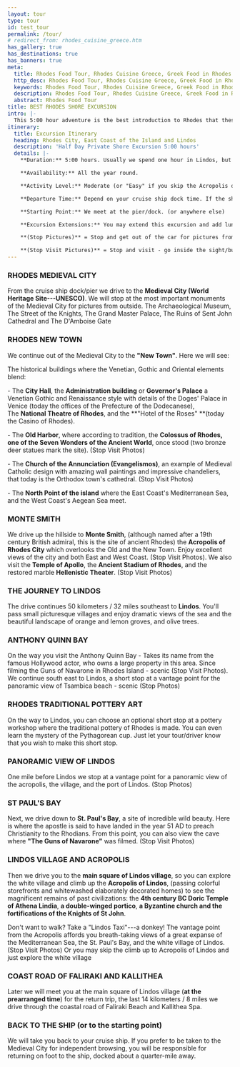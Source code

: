 ```yaml
---
layout: tour
type: tour
id: test_tour
permalink: /tour/
# redirect_from: rhodes_cuisine_greece.htm
has_gallery: true
has_destinations: true
has_banners: true
meta:
  title: Rhodes Food Tour, Rhodes Cuisine Greece, Greek Food in Rhodes Island
  http_desc: Rhodes Food Tour, Rhodes Cuisine Greece, Greek Food in Rhodes Island, Traditional Greek Appetizers in Rhodes
  keywords: Rhodes Food Tour, Rhodes Cuisine Greece, Greek Food in Rhodes Island, Traditional Greek Appetizers in Rhodes
  description: Rhodes Food Tour, Rhodes Cuisine Greece, Greek Food in Rhodes Island, Traditional Greek Appetizers in Rhodes
  abstract: Rhodes Food Tour
title: BEST RHODES SHORE EXCURSION
intro: |-
  This 5:00 hour adventure is the best introduction to Rhodes that these excursions have to offer. Your thirst for history will be slaked, your desire for beautiful scenery will be fulfilled and you will be back at your ship on time.
itinerary:
  title: Excursion Itinerary
  heading: Rhodes City, East Coast of the Island and Lindos
  description: 'Half Day Private Shore Excursion 5:00 hours'
  details: |-
    **Duration:** 5:00 hours. Usually we spend one hour in Lindos, but it depends on you for how long you need to visit Lindos. To climb up it takes 10 - 15 min, to look 30 min.

    **Availability:** All the year round.

    **Activity Level:** Moderate (or "Easy" if you skip the Acropolis of Lindos).

    **Departure Time:** Depend on your cruise ship dock time. If the ship arrives late into port, we'll adjust our schedules, and the rental time will start from the moment you meet your driver.

    **Starting Point:** We meet at the pier/dock. (or anywhere else)

    **Excursion Extensions:** You may extend this excursion and add lunch time at a seaside village at the Mediterranean Sea right on the water's edge (scenic) with fresh seafood, Rhodian cuisine and excellent local wines. Or just extend it for a swim (June - September) at a sandy established beach with facilities for changing clothes.

    **(Stop Pictures)** = Stop and get out of the car for pictures from outside of the Sight/building

    **(Stop Visit Pictures)** = Stop and visit - go inside the sight/building for pictures
---
```

### RHODES MEDIEVAL CITY

From the cruise ship dock/pier we drive to the **Medieval City (World Heritage Site---UNESCO)**. We will stop at the most important monuments of the Medieval City for pictures from outside. The Archaeological Museum, The Street of the Knights, The Grand Master Palace, The Ruins of Sent John Cathedral and The D'Amboise Gate

### RHODES NEW TOWN

We continue out of the Medieval City to the **"New Town"**. Here we will see:

The historical buildings where the Venetian, Gothic and Oriental elements blend:

- The **City Hall**, the **Administration building** or **Governor's Palace** a Venetian Gothic and Renaissance style with details of the Doges' Palace in Venice (today the offices of the Prefecture of the Dodecanese), The **National Theatre of Rhodes**, and the **"Hotel of the Roses" **(today the Casino of Rhodes).

- The **Old Harbor**, where according to tradition, the **Colossus of Rhodes, one of the Seven Wonders of the Ancient World**, once stood (two bronze deer statues mark the site). (Stop Visit Photos)

- The **Church of the Annunciation (Evangelismos)**, an example of Medieval Catholic design with amazing wall paintings and impressive chandeliers, that today is the Orthodox town's cathedral. (Stop Visit Photos)

- The **North Point of the island** where the East Coast's Mediterranean Sea, and the West Coast's Aegean Sea meet.

### MONTE SMITH

We drive up the hillside to **Monte Smith**, (although named after a 19th century British admiral, this is the site of ancient Rhodes) the **Acropolis of Rhodes City** which overlooks the Old and the New Town. Enjoy excellent views of the city and both East and West Coast. (Stop Visit Photos). We also visit the **Temple of Apollo**, the **Ancient Stadium of Rhodes**, and the restored marble **Hellenistic Theater**. (Stop Visit Photos)

### THE JOURNEY TO LINDOS

The drive continues 50 kilometers / 32 miles southeast to **Lindos**. You'll pass small picturesque villages and enjoy dramatic views of the sea and the beautiful landscape of orange and lemon groves, and olive trees.

### ANTHONY QUINN BAY

On the way you visit the Anthony Quinn Bay - Takes its name from the famous Hollywood actor, who owns a large property in this area. Since filming the Guns of Navarone in Rhodes Island - scenic (Stop Visit Photos). We continue south east to Lindos, a short stop at a vantage point for the panoramic view of Tsambica beach - scenic (Stop Photos)

### RHODES TRADITIONAL POTTERY ART

On the way to Lindos, you can choose an optional short stop at a pottery workshop where the traditional pottery of Rhodes is made. You can even learn the mystery of the Pythagorean cup. Just let your tour/driver know that you wish to make this short stop.

### PANORAMIC VIEW OF LINDOS

One mile before Lindos we stop at a vantage point for a panoramic view of the acropolis, the village, and the port of Lindos. (Stop Photos)

### ST PAUL'S BAY

Next, we drive down to **St. Paul's Bay**, a site of incredible wild beauty. Here is where the apostle is said to have landed in the year 51 AD to preach Christianity to the Rhodians. From this point, you can also view the cave where **"The Guns of Navarone"** was filmed. (Stop Visit Photos)

### LINDOS VILLAGE AND ACROPOLIS

Then we drive you to the **main square of Lindos village**, so you can explore the white village and climb up the **Acropolis of Lindos**, (passing colorful storefronts and whitewashed elaborately decorated homes) to see the magnificent remains of past civilizations: the **4th century BC Doric Temple of Athena Lindia**, **a double-winged portico**, **a Byzantine church and the fortifications of the Knights of St John**.

Don't want to walk? Take a "Lindos Taxi"---a donkey! The vantage point from the Acropolis affords you breath-taking views of a great expanse of the Mediterranean Sea, the St. Paul's Bay, and the white village of Lindos. (Stop Visit Photos) Or you may skip the climb up to Acropolis of Lindos and just explore the white village

### COAST ROAD OF FALIRAKI AND KALLITHEA

Later we will meet you at the main square of Lindos village (**at the prearranged time**) for the return trip, the last 14 kilometers / 8 miles we drive through the coastal road of Faliraki Beach and Kallithea Spa.

### BACK TO THE SHIP (or to the starting point)

We will take you back to your cruise ship. If you prefer to be taken to the Medieval City for independent browsing, you will be responsible for returning on foot to the ship, docked about a quarter-mile away.